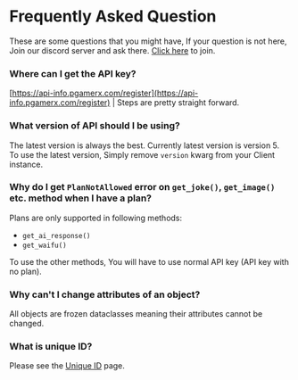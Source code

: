 # Frequently Asked Question
These are some questions that you might have, If your question is not here, Join our discord server and ask there. [Click here](https://api-info.pgamerx.com/discord) to join.

### Where can I get the API key?
[https://api-info.pgamerx.com/register](https://api-info.pgamerx.com/register) | Steps are pretty straight forward.

### What version of API should I be using?
The latest version is always the best. Currently latest version is version 5. To use the latest version, Simply remove `version` kwarg from your Client instance.

### Why do I get `PlanNotAllowed` error on `get_joke()`, `get_image()` etc. method when I have a plan?
Plans are only supported in following methods:

- `get_ai_response()`
- `get_waifu()`

To use the other methods, You will have to use normal API key (API key with no plan).

### Why can't I change attributes of an object?
All objects are frozen dataclasses meaning their attributes cannot be changed.

### What is unique ID?
Please see the [Unique ID](unique-id.md) page.
